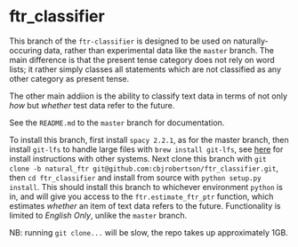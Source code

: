 # ftr_classifier
This branch of the `ftr-classifier` is designed to be used on naturally-occuring data, rather than experimental data like the `master` branch. The main difference is that the present tense category does not rely on word lists; it rather simply classes all statements which are not classified as any other category as present tense. 

The other main addiion is the ability to classify text data in terms of not only _how_ but _whether_ test data refer to the future. 

See the `README.md` to the `master` branch for documentation.

To install this branch, first install `spacy 2.2.1`, as for the master branch, then install `git-lfs` to handle large files with `brew install git-lfs`, see [here](https://docs.github.com/en/repositories/working-with-files/managing-large-files/installing-git-large-file-storage) for install instructions with other systems. Next clone this branch with `git clone -b natural_ftr git@github.com:cbjrobertson/ftr_classifier.git`, then `cd ftr_classifier` and install from source with `python setup.py install`. This should install this branch to whichever environment `python` is in, and will give you access to the `ftr.estimate_ftr_ptr` function, which estimates _whether_ an item of text data refers to the future. Functionality is limited to *English Only*, unlike the `master` branch. 

NB: running `git clone...` will be slow, the repo takes up approximately 1GB.


